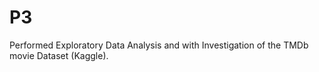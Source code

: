 # P3
Performed Exploratory Data Analysis and with Investigation of the TMDb movie Dataset (Kaggle).
